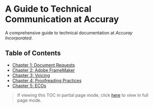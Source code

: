 # A Guide to Technical Communication at Accuray
A comprehensive guide to technical documentation at *Accuray Incorporated*.

## Table of Contents

* [Chapter 1: Document Requests](https://github.com/taddieken95/Accuray_Tech_Comm_Guide/tree/master/Chapter%201:%20Doc%20Requests)
* [Chapter 2: Adobe FrameMaker](https://github.com/taddieken95/Accuray_Tech_Comm_Guide/blob/master/Chapter%202:%20Adobe%20FrameMaker/READme.md)
* [Chapter 3: Voicing](https://github.com/taddieken95/Accuray_Tech_Comm_Guide/blob/master/Chapter%203:%20Voicing/READme.md)
* [Chapter 4: Proofreading Practices](https://github.com/taddieken95/Accuray_Tech_Comm_Guide/tree/master/Chapter%204:%20Proofreading)
* [Chapter 5: ECOs](https://github.com/taddieken95/Accuray_Tech_Comm_Guide/tree/master/Chapter%205:%20ECOs)

> If viewing this TOC in partial page mode, click [here](https://github.com/taddieken95/Accuray_Tech_Comm_Guide/blob/master/README.md) to view in full page mode.
